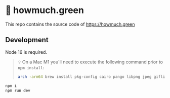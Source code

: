 # 🌱 howmuch.green

This repo contains the source code of https://howmuch.green

## Development

Node 16 is required.

>  💡 On a Mac M1 you'll need to execute the following command prior to `npm install`:
>```bash
> arch -arm64 brew install pkg-config cairo pango libpng jpeg giflib librsvg
>```

```bash
npm i
npm run dev
```
